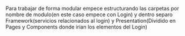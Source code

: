 Para trabajar de forma modular empece estructurando las carpetas por nombre de modulo(en este caso empece con Login) y dentro separo Framework(servicios relacionados al login) y Presentation(Dividido en Pages y Components donde irian los elementos del Login)
